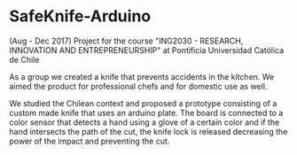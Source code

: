# SafeKnife-Arduino
(Aug - Dec 2017) Project for the course "ING2030 - RESEARCH, INNOVATION AND ENTREPRENEURSHIP" at Pontificia Universidad Católica de Chile

As a group we created a knife that prevents accidents in the kitchen. We aimed the product for professional chefs and for domestic use as well.

We studied the Chilean context and proposed a prototype consisting of a custom made knife that uses an arduino plate. The board is connected to a color sensor that detects a hand using a glove of a certain color and if the hand intersects the path of the cut, the knife lock is released decreasing the power of the impact and preventing the cut.
